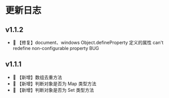 # 更新日志

## v1.1.2

- 🐞 【修复】document、windows Object.defineProperty 定义的属性 can't redefine non-configurable property BUG


## v1.1.1

- 🌟 【新增】数组去重方法
- 🌟 【新增】判断对象是否为 Map 类型方法
- 🌟 【新增】判断对象是否为 Set 类型方法